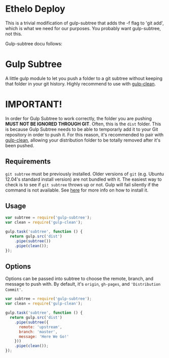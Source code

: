 Ethelo Deploy
============

This is a trivial modification of gulp-subtree that adds the -f flag to 'git add', which is what we need for our purposes. You probably want gulp-subtree, not this. 


Gulp-subtree docu follows:

Gulp Subtree
============

A little gulp module to let you push a folder to a git subtree without keeping that folder in your git history. Highly recommend to use with [gulp-clean](https://www.npmjs.org/package/gulp-clean).

# IMPORTANT!

In order for Gulp Subtree to work correctly, the folder you are pushing **MUST NOT BE IGNORED THROUGH GIT**. Often, this is the `dist` folder. This is because Gulp Subtree needs to be able to temporarly add it to your Git repository in order to push it. For this reason, it's recommended to pair with [gulp-clean](https://www.npmjs.org/package/gulp-clean), allowing your distribution folder to be totally removed after it's been pushed.

## Requirements

`git subtree` must be previously installed. Older versions of `git` (e.g. Ubuntu 12.04's standard install version) are not bundled with it. The easiest way to check is to see if `git subtree` throws up or not. Gulp will fail silently if the command is not available. See [here](http://engineeredweb.com/blog/how-to-install-git-subtree/) for more info on how to install it.

## Usage

```js
var subtree = require('gulp-subtree');
var clean = require('gulp-clean');

gulp.task('subtree', function () {
  return gulp.src('dist')
    .pipe(subtree())
    .pipe(clean());
});
```

## Options

Options can be passed into subtree to choose the remote, branch, and message to push with. By default, it's `origin`, `gh-pages`, and `'Distribution Commit'`.

```js
var subtree = require('gulp-subtree');
var clean = require('gulp-clean');

gulp.task('subtree', function () {
  return gulp.src('dist')
    .pipe(subtree({
      remote: 'upstream',
      branch: 'master',
      message: 'Here We Go!'
    }))
    .pipe(clean());
});
```
